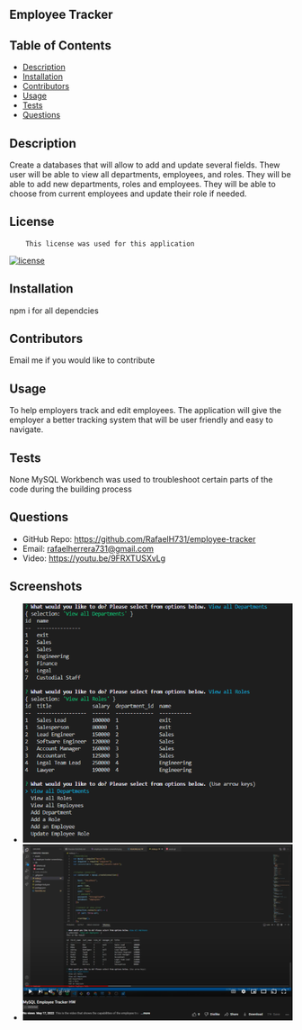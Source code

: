 ## Employee Tracker

  
  
 
  ## Table of Contents
  - [Description](#description)
  - [Installation](#nstallation)
  - [Contributors](#contributors)
  - [Usage](#usage)
  - [Tests](#tests)
  - [Questions](#questions)

  ## Description
  Create a databases that will allow to add and update several fields. Thew user will be able to view all departments, employees, and roles. They will be able to add new departments, roles and employees. They will be able to choose from current employees and update their role if needed.

  ## License
        This license was used for this application
  
  [![license](https://img.shields.io/badge/license--blue.svg)](https://shields.io/)

  ## Installation
  npm i for all dependcies 
  ## Contributors
  Email me if you would like to contribute
  ## Usage
  To help employers track and edit employees. The application will give the employer a better tracking system that will be user friendly and easy to navigate.
  ## Tests
  None 
  MySQL Workbench was used to troubleshoot certain parts of the code during the building process 
  ## Questions
  - GitHub Repo: https://github.com/RafaelH731/employee-tracker
  - Email: rafaelherrera731@gmail.com
  - Video: https://youtu.be/9FRXTUSXvLg


  ## Screenshots
  - ![TerminalScreenshot](assets/employee-tracker-screenshot.png)
  - ![VideoScreenshot](assets/employee-tracker-screenshot-video.png)

